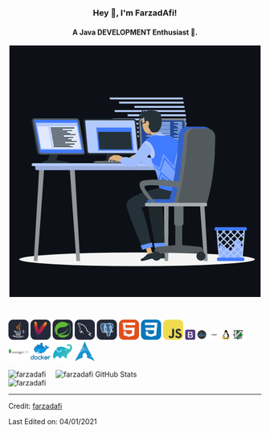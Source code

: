 <h3 title="hehehe" align="center"> Hey 👋, I'm FarzadAfi!</h3>
<h4 align="center"> A <b >Java DEVELOPMENT</b> Enthusiast 🚀.</h4>

<p align="center">
 <img align="center" alt="GIF" src="./farzadAnimation.gif" />
</p>

<br>

<code><img height="40" src="https://github.com/tandpfun/skill-icons/blob/main/icons/Java-Dark.svg?raw=true"></code>
<code><img height="40" src="https://github.com/tandpfun/skill-icons/blob/main/icons/Maven-Dark.svg?raw=true"></code>
<code><img height="40" src="https://github.com/tandpfun/skill-icons/blob/main/icons/Spring-Dark.svg?raw=true"></code>
<code><img height="40" src="https://github.com/tandpfun/skill-icons/blob/main/icons/MySQL-Dark.svg?raw=true"></code>
<code><img height="40" src="https://github.com/tandpfun/skill-icons/blob/main/icons/PostgreSQL-Dark.svg?raw=true"></code>
<code><img height="40" src="https://github.com/tandpfun/skill-icons/blob/main/icons/HTML.svg?raw=true"></code>
<code><img height="40" src="https://github.com/tandpfun/skill-icons/blob/main/icons/CSS.svg?raw=true"></code>
<code><img height="40" src="https://github.com/tandpfun/skill-icons/blob/main/icons/JavaScript.svg?raw=true"></code>
<code><img height="20" src="https://github.com/github/explore/blob/main/topics/bootstrap/bootstrap.png?raw=true"></code>
<code><img height="20" src="https://github.com/github/explore/blob/main/topics/ajax/ajax.png?raw=true"></code>
<code><img height="20" src="https://github.com/github/explore/blob/main/topics/jquery/jquery.png?raw=true"></code>
<code><img height="20" src="https://github.com/github/explore/blob/main/topics/linux/linux.png?raw=true"></code>
<code><img height="20" src="https://github.com/github/explore/blob/main/topics/vim/vim.png?raw=true"></code>
<code><img height="40" src="https://github.com/github/explore/blob/main/topics/mongodb/mongodb.png?raw=true"></code>
<code><img height="40" src="https://github.com/github/explore/blob/main/topics/docker/docker.png?raw=true"></code>
<code><img height="40" src="https://github.com/github/explore/blob/main/topics/gradle/gradle.png?raw=true"></code>
<code><img height="40" src="https://github.com/github/explore/blob/main/topics/archlinux/archlinux.png?raw=true"></code>



<img align="right" width="410" src="https://github-readme-stats.vercel.app/api?username=farzadafi&show_icons=true&hide_border=true&count_private=true&theme=shades-of-purple&icon_color=fad000" alt="farzadafi GitHub Stats">
<img width="410" src="https://github-readme-streak-stats.herokuapp.com/?user=farzadafi&count_private=true&theme=radical" alt="farzadafi" />
<img width="1000" src="https://github-readme-stats.vercel.app/api/top-langs/?username=farzadafi&layout=compact&theme=radical" alt="farzadafi" />




----
Credit: [farzadafi](https://github.com/farzadafi)

Last Edited on: 04/01/2021
